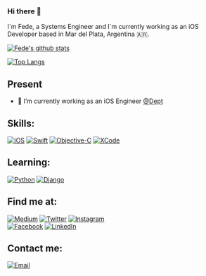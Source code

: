 ### Hi there 👋

I´m Fede, a Systems Engineer and I´m currently working as an iOS Developer based in Mar del Plata, Argentina :argentina:.

[![Fede's github stats](https://github-readme-stats.vercel.app/api?username=Fedenieto90&count_private=true&show_icons=true&theme=dark)](https://github.com/Fedenieto90/github-readme-stats)

[![Top Langs](https://github-readme-stats.vercel.app/api/top-langs/?username=Fedenieto90&theme=dark&langs_count=3&layout=compact)](https://github.com/Fedenieto90/github-readme-stats)

## Present
- 📱 I’m currently working as an iOS Engineer [@Dept](https://www.deptagency.com/)


## Skills:

[![iOS](https://img.shields.io/badge/iOS-3DDC84?style=for-the-badge&logo=apple&logoColor=white&labelColor=101010)]()
[![Swift](https://img.shields.io/badge/Swift-0095D5?style=for-the-badge&logo=swift&logoColor=white&labelColor=101010)]()
[![Objective-C](https://img.shields.io/badge/Objective_C-0095D5?style=for-the-badge&logo=swift&logoColor=white&labelColor=101010)]()
[![XCode](https://img.shields.io/badge/XCode-3DDC84?style=for-the-badge&logo=xcode&logoColor=white&labelColor=101010)]()

## Learning:

[![Python](https://img.shields.io/badge/Python-3DDC84?style=for-the-badge&logo=python&logoColor=white&labelColor=101010)]()
[![Django](https://img.shields.io/badge/Django-3DDC84?style=for-the-badge&logo=django&logoColor=white&labelColor=101010)]()

## Find me at:
[![Medium](https://img.shields.io/badge/Medium-@Fede_Nieto-9146FF?style=for-the-badge&logo=medium&logoColor=white&labelColor=101010)](https://medium.com/@fede_nieto)
[![Twitter](https://img.shields.io/badge/Twitter-@Fede_Nieto-1DA1F2?style=for-the-badge&logo=twitter&logoColor=white&labelColor=101010)](https://twitter.com/fede_nieto)
[![Instagram](https://img.shields.io/badge/Instagram-@Fede_Nieto-E4405F?style=for-the-badge&logo=instagram&logoColor=white&labelColor=101010)](https://instagram.com/fede_nieto)
</br>
[![Facebook](https://img.shields.io/badge/Facebook-@Fede_Nieto-1877F2?style=for-the-badge&logo=facebook&logoColor=white&labelColor=101010)](https://www.facebook.com/Fede.A.Nieto)
[![LinkedIn](https://img.shields.io/badge/LinkedIn-@Fede_nieto-0077B5?style=for-the-badge&logo=linkedin&logoColor=white&labelColor=101010)](https://www.linkedin.com/in/fedenieto/)


## Contact me:
[![Email](https://img.shields.io/badge/fedenieto90@gmail.com-my_personal_email-EC5252?style=for-the-badge&logo=gmail&logoColor=white&labelColor=101010)](mailto:fedenieto90@gmail.com)

<!--
**Fedenieto90/Fedenieto90** is a ✨ _special_ ✨ repository because its `README.md` (this file) appears on your GitHub profile.

Here are some ideas to get you started:

- 🔭 I’m currently working on ...
- 🌱 I’m currently learning ...
- 👯 I’m looking to collaborate on ...
- 🤔 I’m looking for help with ...
- 💬 Ask me about ...
- 📫 How to reach me: ...
- 😄 Pronouns: ...
- ⚡ Fun fact: ...
-->
